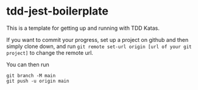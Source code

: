 # tdd-jest-boilerplate

This is a template for getting up and running with TDD Katas.

If you want to commit your progress, set up a project on github and then simply clone down, and run `git remote set-url origin [url of your git project]` to change the remote url.

You can then run

```
git branch -M main
git push -u origin main
```
